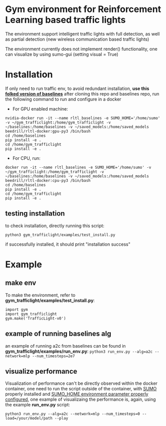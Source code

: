 # Gym environment for Reinforcement Learning based traffic lights
The environment support intelligent traffic lights with full detection, as well as
partial detection (new wireless communication based traffic lights)

The environment currently does not implement render() functionality, one can visualize by using sumo-gui (setting visual = True)

# Installation
If only need to run traffic env, to avoid redundant installation, __use this [folked version of baselines](https://github.com/beedrill/baselines)__
after cloning this repo and baselines repo, run the following command to run and configure in a docker

- For GPU enabled machine:
```
nvidia-docker run -it --name rltl_baselines -e SUMO_HOME='/home/sumo' -v ~/gym_trafficlight:/home/gym_trafficlight -v ~/baselines:/home/baselines -v ~/saved_models:/home/saved_models beedrill/rltl-docker:gpu-py3 /bin/bash
cd /home/baselines
pip install -e .
cd /home/gym_trafficlight
pip install -e .
```

- For CPU, run:

```
docker run -it --name rltl_baselines -e SUMO_HOME='/home/sumo' -v ~/gym_trafficlight:/home/gym_trafficlight -v ~/baselines:/home/baselines -v ~/saved_models:/home/saved_models beedrill/rltl-docker:cpu-py3 /bin/bash
cd /home/baselines
pip install -e .
cd /home/gym_trafficlight
pip install -e .
```
## testing installation
to check installation, directly running this script:

`python3 gym_trafficlight/examples/test_install.py`

if successfully installed, it should print "installation success"

# Example


## make env
To make the environment, refer to __gym_trafficlight/examples/test_install.py__:
```
import gym
import gym_trafficlight
gym.make('TrafficLight-v0')
```

## example of running baselines alg
an example of running a2c from baselines can be found in __gym_trafficlight/examples/run_env.py__:
`python3 run_env.py --alg=a2c --network=mlp --num_timesteps=2e7`

## visualize performance
Visualization of performance can't be directly observed within the docker container, one need to run the script outside of the container, with [SUMO](http://sumo.dlr.de/wiki/Installing) properly installed and [SUMO_HOME environment parameter properly configured](http://sumo.dlr.de/wiki/Basics/Basic_Computer_Skills#SUMO_HOME), one example of visualizaing the performance is, again, using the example __run_env.py__ script:

`python3 run_env.py --alg=a2c --network=mlp --num_timesteps=0 --load=/your/model/path --play`
